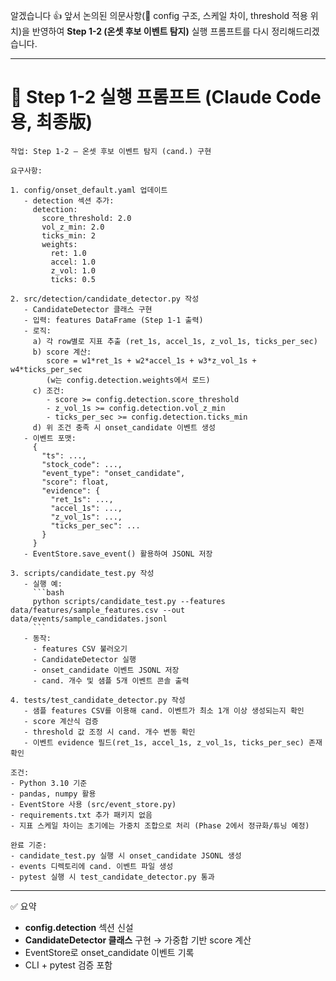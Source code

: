 알겠습니다 👍 앞서 논의된 의문사항(📌 config 구조, 스케일 차이, threshold 적용 위치)을 반영하여 **Step 1-2 (온셋 후보 이벤트 탐지)** 실행 프롬프트를 다시 정리해드리겠습니다.

---

# 📌 Step 1-2 실행 프롬프트 (Claude Code용, 최종版)

````
작업: Step 1-2 — 온셋 후보 이벤트 탐지 (cand.) 구현

요구사항:

1. config/onset_default.yaml 업데이트
   - detection 섹션 추가:
     detection:
       score_threshold: 2.0
       vol_z_min: 2.0
       ticks_min: 2
       weights:
         ret: 1.0
         accel: 1.0
         z_vol: 1.0
         ticks: 0.5

2. src/detection/candidate_detector.py 작성
   - CandidateDetector 클래스 구현
   - 입력: features DataFrame (Step 1-1 출력)
   - 로직:
     a) 각 row별로 지표 추출 (ret_1s, accel_1s, z_vol_1s, ticks_per_sec)
     b) score 계산:
        score = w1*ret_1s + w2*accel_1s + w3*z_vol_1s + w4*ticks_per_sec
        (w는 config.detection.weights에서 로드)
     c) 조건:
        - score >= config.detection.score_threshold
        - z_vol_1s >= config.detection.vol_z_min
        - ticks_per_sec >= config.detection.ticks_min
     d) 위 조건 충족 시 onset_candidate 이벤트 생성
   - 이벤트 포맷:
     {
       "ts": ...,
       "stock_code": ...,
       "event_type": "onset_candidate",
       "score": float,
       "evidence": {
         "ret_1s": ...,
         "accel_1s": ...,
         "z_vol_1s": ...,
         "ticks_per_sec": ...
       }
     }
   - EventStore.save_event() 활용하여 JSONL 저장

3. scripts/candidate_test.py 작성
   - 실행 예:
     ```bash
     python scripts/candidate_test.py --features data/features/sample_features.csv --out data/events/sample_candidates.jsonl
     ```
   - 동작:
     - features CSV 불러오기
     - CandidateDetector 실행
     - onset_candidate 이벤트 JSONL 저장
     - cand. 개수 및 샘플 5개 이벤트 콘솔 출력

4. tests/test_candidate_detector.py 작성
   - 샘플 features CSV를 이용해 cand. 이벤트가 최소 1개 이상 생성되는지 확인
   - score 계산식 검증
   - threshold 값 조정 시 cand. 개수 변동 확인
   - 이벤트 evidence 필드(ret_1s, accel_1s, z_vol_1s, ticks_per_sec) 존재 확인

조건:
- Python 3.10 기준
- pandas, numpy 활용
- EventStore 사용 (src/event_store.py)
- requirements.txt 추가 패키지 없음
- 지표 스케일 차이는 초기에는 가중치 조합으로 처리 (Phase 2에서 정규화/튜닝 예정)

완료 기준:
- candidate_test.py 실행 시 onset_candidate JSONL 생성
- events 디렉토리에 cand. 이벤트 파일 생성
- pytest 실행 시 test_candidate_detector.py 통과
````

---

✅ 요약

* **config.detection** 섹션 신설
* **CandidateDetector 클래스** 구현 → 가중합 기반 score 계산
* EventStore로 onset\_candidate 이벤트 기록
* CLI + pytest 검증 포함
